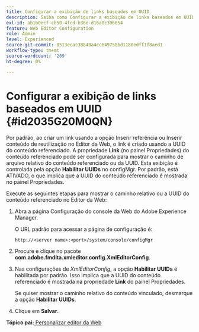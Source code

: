 ```yaml
---
title: Configurar a exibição de links baseados em UUID
description: Saiba como Configurar a exibição de links baseados em UUID
exl-id: ab1b0ecf-cb50-4fcd-b36e-d16a8c396054
feature: Web Editor Configuration
role: Admin
level: Experienced
source-git-commit: 0513ecac38840a4cc649758bd1180edff1f8aed1
workflow-type: tm+mt
source-wordcount: '209'
ht-degree: 0%

---
```


# Configurar a exibição de links baseados em UUID {#id2035G20M0QN}

Por padrão, ao criar um link usando a opção Inserir referência ou Inserir conteúdo de reutilização no Editor da Web, o link é criado usando a UUID do conteúdo referenciado. A propriedade **Link** \(no painel Propriedades\) do conteúdo referenciado pode ser configurada para mostrar o caminho de arquivo relativo do conteúdo referenciado ou da UUID. Esta exibição é controlada pela opção **Habilitar UUIDs** no configMgr. Por padrão, está ATIVADO, o que implica que a UUID do conteúdo referenciado é mostrada no painel Propriedades.

Execute as seguintes etapas para mostrar o caminho relativo ou a UUID do conteúdo referenciado no Editor da Web:

1. Abra a página Configuração do console da Web do Adobe Experience Manager.

   O URL padrão para acessar a página de configuração é:

   ```http
   http://<server name>:<port>/system/console/configMgr
   ```

1. Procure e clique no pacote **com.adobe.fmdita.xmleditor.config.XmlEditorConfig**.

1. Nas configurações de *XmlEditorConfig*, a opção **Habilitar UUIDs** é habilitada por padrão. Isso implica que a UUID do conteúdo referenciado é mostrada na propriedade **Link** do painel Propriedades.

   Se quiser mostrar o caminho relativo do conteúdo vinculado, desmarque a opção **Habilitar UUIDs**.

1. Clique em **Salvar**.


**Tópico pai:**[ Personalizar editor da Web](conf-web-editor.md)
